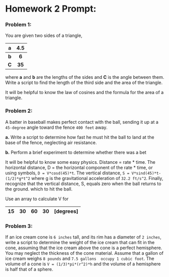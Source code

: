 # Homework 2 Prompt:

### Problem 1:

You are given two sides of a triangle,

|   a   |  4.5   |
|:-----:|:------:|
| **b** | **6**  |
| **C** | **35** |

where **a** and **b** are the lengths of the sides and **C** is the angle between them. Write a script to
find the length of the third side and the area of the triangle.



It will be helpful to know the law of cosines and the formula for the area of a triangle.

### Problem 2:

A batter in baseball makes perfect contact with the ball, sending it up at a ```45-degree``` angle toward the fence `400 feet` away.

**a.** Write a script to determine how fast he must hit the ball to land at the base of the fence, neglecting air
resistance.

**b.** Perform a brief experiment to determine whether there was a bet

It will be helpful to know some easy physics. Distance = rate * time.
The horizontal distance, D = the horizontal component of the rate * time, or using symbols,  ```D = V*cosd(45)*t```.
The vertical distance, ```S = V*sind(45)*t-(1/2)*g*t^2``` where g is the gravitational acceleration of ```32.2 ft/s^2```.
Finally, recognize that the vertical distance, S, equals zero when the ball returns to the ground. which to hit
the ball.

Use an array to calculate V for

| 15 | 30 | 60 | 30 | [degrees] |
|:--:|:--:|:--:|:--:|:---------:|

### Problem 3:

If an ice cream cone is ```6 inches``` tall, and its rim has a diameter of ```2 inches```, write a script to determine the weight of
the ice cream that can fit in the cone, assuming that the ice cream above the cone is a perfect hemisphere. You may neglect
the thickness of the cone material. Assume that a gallon of ice cream weighs ```8 pounds``` and ```7.5 gallons  occupy 1 cubic foot```.
The volume of a cone is ```V = (1/3)*pi*(r^2)*h``` and the volume of a hemisphere is half that of a sphere.
